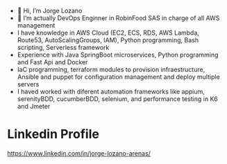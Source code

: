 - 👋 Hi, I’m Jorge Lozano 
- 👀 I’m actually DevOps Enginner in RobinFood SAS in charge of all AWS management
- I have knowledge in AWS Cloud (EC2, ECS, RDS, AWS Lambda, Route53, AutoScalingGroups, IAM), Python programming, Bash scripting, Serverless framework
- Experience with Java SpringBoot microservices, Python programming and Fast Api and Docker
- IaC programming, terraform modules to provision infraestructure, Ansible and puppet for configuration management and deploy multiple servers
- I haved worked with diferent automation frameworks like appium, serenityBDD, cucumberBDD, selenium, and performance testing in K6 and Jmeter

# Linkedin Profile
https://www.linkedin.com/in/jorge-lozano-arenas/
